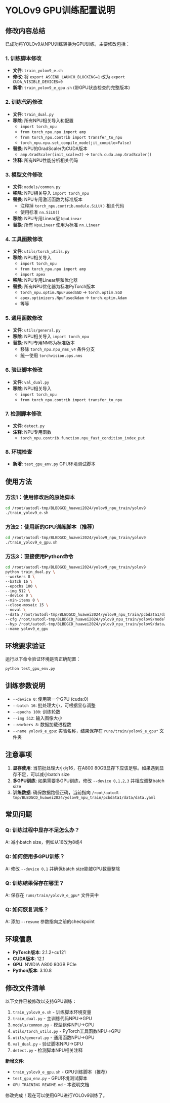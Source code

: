# YOLOv9 GPU训练配置说明

## 修改内容总结

已成功将YOLOv9从NPU训练转换为GPU训练，主要修改包括：

### 1. 训练脚本修改
- **文件**: `train_yolov9_e.sh`
- **修改**: 将 `export ASCEND_LAUNCH_BLOCKING=1` 改为 `export CUDA_VISIBLE_DEVICES=0`
- **新增**: `train_yolov9_e_gpu.sh` (带GPU状态检查的完整版本)

### 2. 训练代码修改
- **文件**: `train_dual.py`
- **移除**: 所有NPU相关导入和配置
  - `import torch_npu`
  - `from torch_npu.npu import amp`
  - `from torch_npu.contrib import transfer_to_npu`
  - `torch_npu.npu.set_compile_mode(jit_compile=False)`
- **替换**: NPU的GradScaler为CUDA版本
  - `amp.GradScaler(init_scale=2)` → `torch.cuda.amp.GradScaler()`
- **注释**: 所有NPU性能分析相关代码

### 3. 模型文件修改
- **文件**: `models/common.py`
- **移除**: NPU相关导入 `import torch_npu`
- **替换**: NPU专用激活函数为标准版本
  - 注释掉 `torch_npu.contrib.module.SiLU()` 相关代码
  - 使用标准 `nn.SiLU()`
- **移除**: NPU专用Linear层 `NpuLinear`
- **替换**: 所有 `NpuLinear` 使用为标准 `nn.Linear`

### 4. 工具函数修改
- **文件**: `utils/torch_utils.py`
- **移除**: NPU相关导入
  - `import torch_npu`
  - `from torch_npu.npu import amp`
  - `import apex`
- **移除**: NPU专用Linear层和优化器
- **替换**: 所有NPU优化器为标准PyTorch版本
  - `torch_npu.optim.NpuFusedSGD` → `torch.optim.SGD`
  - `apex.optimizers.NpuFusedAdam` → `torch.optim.Adam`
  - 等等

### 5. 通用函数修改
- **文件**: `utils/general.py`
- **移除**: NPU相关导入 `import torch_npu`
- **替换**: NPU专用NMS为标准版本
  - 移除 `torch_npu.npu_nms_v4` 条件分支
  - 统一使用 `torchvision.ops.nms`

### 6. 验证脚本修改
- **文件**: `val_dual.py`
- **移除**: NPU相关导入
  - `import torch_npu`
  - `from torch_npu.contrib import transfer_to_npu`

### 7. 检测脚本修改
- **文件**: `detect.py`
- **注释**: NPU专用函数
  - `torch_npu.contrib.function.npu_fast_condition_index_put`

### 8. 环境检查
- **新增**: `test_gpu_env.py` GPU环境测试脚本

## 使用方法

### 方法1：使用修改后的原始脚本
```bash
cd /root/autodl-tmp/BLBDGCD_huawei2024/yolov9_npu_train/yolov9
./train_yolov9_e.sh
```

### 方法2：使用新的GPU训练脚本（推荐）
```bash
cd /root/autodl-tmp/BLBDGCD_huawei2024/yolov9_npu_train/yolov9
./train_yolov9_e_gpu.sh
```

### 方法3：直接使用Python命令
```bash
cd /root/autodl-tmp/BLBDGCD_huawei2024/yolov9_npu_train/yolov9
python train_dual.py \
--workers 8 \
--batch 16 \
--epochs 100 \
--img 512 \
--device 0 \
--min-items 0 \
--close-mosaic 15 \
--noval \
--data /root/autodl-tmp/BLBDGCD_huawei2024/yolov9_npu_train/pcbdata1/data/data.yaml \
--cfg /root/autodl-tmp/BLBDGCD_huawei2024/yolov9_npu_train/yolov9/models/detect/yolov9-e.yaml \
--hyp /root/autodl-tmp/BLBDGCD_huawei2024/yolov9_npu_train/yolov9/data/hyps/hyp.scratch-high.yaml \
--name yolov9_e_gpu
```

## 环境要求验证

运行以下命令验证环境是否正确配置：
```bash
python test_gpu_env.py
```

## 训练参数说明

- `--device 0`: 使用第一个GPU (cuda:0)
- `--batch 16`: 批处理大小，可根据显存调整
- `--epochs 100`: 训练轮数
- `--img 512`: 输入图像大小
- `--workers 8`: 数据加载进程数
- `--name yolov9_e_gpu`: 实验名称，结果保存在 `runs/train/yolov9_e_gpu*` 文件夹

## 注意事项

1. **显存使用**: 当前批处理大小为16，在A800 80GB显存下应该足够。如果遇到显存不足，可以减小batch size
2. **多GPU训练**: 如果需要多GPU训练，修改 `--device 0,1,2,3` 并相应调整batch size
3. **训练数据**: 确保数据路径正确，当前指向 `/root/autodl-tmp/BLBDGCD_huawei2024/yolov9_npu_train/pcbdata1/data/data.yaml`

## 常见问题

### Q: 训练过程中显存不足怎么办？
A: 减小batch size，例如从16改为8或4

### Q: 如何使用多GPU训练？
A: 修改 `--device 0,1` 并确保batch size能被GPU数量整除

### Q: 训练结果保存在哪里？
A: 保存在 `runs/train/yolov9_e_gpu*` 文件夹中

### Q: 如何恢复训练？
A: 添加 `--resume` 参数指向之前的checkpoint

## 环境信息

- **PyTorch版本**: 2.1.2+cu121
- **CUDA版本**: 12.1
- **GPU**: NVIDIA A800 80GB PCIe
- **Python版本**: 3.10.8

## 修改文件清单

以下文件已被修改以支持GPU训练：

1. `train_yolov9_e.sh` - 训练脚本环境变量
2. `train_dual.py` - 主训练代码NPU→GPU
3. `models/common.py` - 模型组件NPU→GPU
4. `utils/torch_utils.py` - PyTorch工具函数NPU→GPU
5. `utils/general.py` - 通用函数NPU→GPU
6. `val_dual.py` - 验证脚本NPU→GPU
7. `detect.py` - 检测脚本NPU相关注释

**新增文件**:
- `train_yolov9_e_gpu.sh` - GPU训练脚本（推荐）
- `test_gpu_env.py` - GPU环境测试脚本
- `GPU_TRAINING_README.md` - 本说明文档

修改完成！现在可以使用GPU进行YOLOv9训练了。
